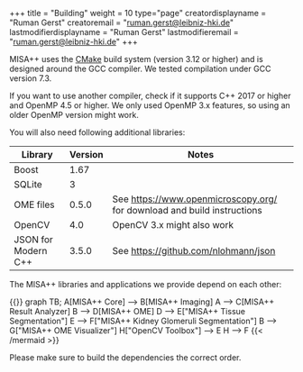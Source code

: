 +++
title = "Building"
weight = 10
type="page"
creatordisplayname = "Ruman Gerst"
creatoremail = "ruman.gerst@leibniz-hki.de"
lastmodifierdisplayname = "Ruman Gerst"
lastmodifieremail = "ruman.gerst@leibniz-hki.de"
+++

MISA++ uses the [CMake](https://cmake.org/) build system (version 3.12 or higher) and is designed around
the GCC compiler. We tested compilation under GCC version 7.3.

If you want to use another compiler, check if it supports C++ 2017 or higher and
OpenMP 4.5 or higher. We only used OpenMP 3.x features, so using an older OpenMP
version might work.

You will also need following additional libraries:

| Library             | Version | Notes                                                                   |
| ------------------- | ------- | ----------------------------------------------------------------------- |
| Boost               | 1.67    |                                                                         |
| SQLite              | 3       |                                                                         |
| OME files           | 0.5.0   | See https://www.openmicroscopy.org/ for download and build instructions |
| OpenCV              | 4.0     | OpenCV 3.x might also work                                              |
| JSON for Modern C++ | 3.5.0   | See https://github.com/nlohmann/json                                    |

The MISA++ libraries and applications we provide depend on each other:

{{<mermaid align="center">}}
graph TB;
A[MISA++ Core] --> B[MISA++ Imaging]
A --> C[MISA++ Result Analyzer]
B --> D[MISA++ OME]
D --> E["MISA++ Tissue Segmentation"]
E --> F["MISA++ Kidney Glomeruli Segmentation"]
B --> G["MISA++ OME Visualizer"]
H["OpenCV Toolbox"] --> E
H --> F
{{< /mermaid >}}

Please make sure to build the dependencies the correct order.
